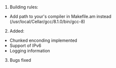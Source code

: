1) Building rules:
- Add path to your's compiler in Makefile.am instead (/usr/local/Cellar/gcc/8.1.0/bin/gcc-8) 

2) Added:
- Chunked enconding implemented
- Support of IPv6 
- Logging information

3) Bugs fixed
